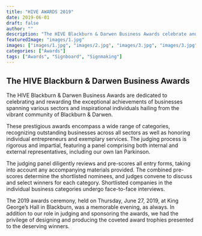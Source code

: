 ```yaml
---
title: "HIVE AWARDS 2019"
date: 2019-06-01
draft: false
author: ""
description: "The HIVE Blackburn & Darwen Business Awards celebrate and reward the outstanding work of businesses from different sectors and inspirational individuals from across Blackburn & Darwen."
featuredImage: "images/1.jpg"
images: ["images/1.jpg", "images/2.jpg", "images/3.jpg", "images/3.jpg"]
categories: ["Awards"]
tags: ["Awards", "Signboard", "Signmaking"]
---
```


## The HIVE Blackburn & Darwen Business Awards

The HIVE Blackburn & Darwen Business Awards are dedicated to celebrating and rewarding the exceptional achievements of businesses spanning various sectors and inspirational individuals hailing from the vibrant community of Blackburn & Darwen.

These prestigious awards encompass a wide range of categories, recognizing outstanding businesses across all sectors as well as honoring individual entrepreneurs and exemplary services. The judging process is rigorous and impartial, featuring a panel comprising both internal and external representatives, including our own Ian Parkinson.

The judging panel diligently reviews and pre-scores all entry forms, taking into account any accompanying materials provided. The combined pre-scores determine the shortlisted nominees, and judges convene to discuss and select winners for each category. Shortlisted companies in the individual business categories undergo face-to-face interviews.

The 2019 awards ceremony, held on Thursday, June 27, 2019, at King George’s Hall in Blackburn, was a memorable evening, as always. In addition to our role in judging and sponsoring the awards, we had the privilege of designing and producing the coveted award trophies presented to the deserving winners.
